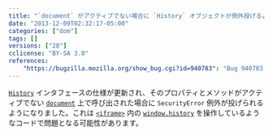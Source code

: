 ```yaml
---
title: "`document` がアクティブでない場合に `History` オブジェクトが例外投げるようになりました"
date: "2013-12-09T02:32:17-05:00"
categories: ["dom"]
tags: []
versions: ["28"]
cclicense: "BY-SA 3.0"
references:
    "https://bugzilla.mozilla.org/show_bug.cgi?id=940783": "Bug 940783 – History objects should unconditionally throw if their inner is not current"
---
```

[`History`](https://developer.mozilla.org/ja/docs/Web/API/History) インタフェースの仕様が更新され、そのプロパティとメソッドがアクティブでない [`document`](https://developer.mozilla.org/ja/docs/Web/API/document) 上で呼び出された場合に `SecurityError` 例外が投げられるようになりました。これは [`<iframe>`](https://developer.mozilla.org/ja/docs/Web/HTML/Element/iframe) 内の [`window.history`](https://developer.mozilla.org/ja/docs/Web/API/window.history) を操作しているようなコードで問題となる可能性があります。
